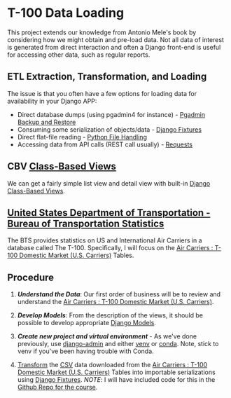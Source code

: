 # T-100 Data Loading

This project extends our knowledge from Antonio Mele's book by considering how we might obtain and pre-load data.  Not all data of interest is generated from direct interaction and often a Django front-end is useful for accessing other data, such as regular reports.

## ETL Extraction, Transformation, and Loading

The issue is that you often have a few options for loading data for availability in your Django APP:

* Direct database dumps (using pgadmin4 for instance) - [Pgadmin Backup and Restore](https://www.pgadmin.org/docs/pgadmin4/development/backup_and_restore.html)
* Consuming some serialization of objects/data - [Django Fixtures](https://docs.djangoproject.com/en/3.1/howto/initial-data/)
* Direct flat-file reading - [Python File Handling](https://www.w3schools.com/python/python_file_handling.asp)
* Accessing data from API calls (REST call usually) - [Requests](https://pypi.org/project/requests/)

## CBV [Class-Based Views](https://ccbv.co.uk/)

We can get a fairly simple list view and detail view with built-in [Django Class-Based Views](https://docs.djangoproject.com/en/3.1/topics/class-based-views/).

## [United States Department of Transportation - Bureau of Transportation Statistics](https://www.bts.gov/)

The BTS provides statistics on US and International Air Carriers in a database called The T-100.  Specifically, I will focus on the [Air Carriers : T-100 Domestic Market (U.S. Carriers)](https://www.transtats.bts.gov/Fields.asp) Tables.

## Procedure

1. ***Understand the Data***: Our first order of business will be to review and understand the [Air Carriers : T-100 Domestic Market (U.S. Carriers)](https://www.transtats.bts.gov/Fields.asp).  


1. ***Develop Models***: From the description of the views, it should be possible to develop appropriate [Django Models](https://docs.djangoproject.com/en/3.1/topics/db/models/).

1. ***Create new project and virtual environment*** - As we've done previously, use [django-admin](https://docs.djangoproject.com/en/3.1/ref/django-admin/) and either [venv](https://docs.python.org/3/library/venv.html) or [conda](https://docs.conda.io/projects/conda/en/latest/user-guide/tasks/manage-environments.html).  Note, stick to venv if you've been having trouble with Conda.

1. [Transform](https://en.wikipedia.org/wiki/Data_transformation) the [CSV](https://en.wikipedia.org/wiki/Comma-separated_values) data downloaded from the [Air Carriers : T-100 Domestic Market (U.S. Carriers)](https://www.transtats.bts.gov/Fields.asp) Tables into importable serializations using [Django Fixtures](https://docs.djangoproject.com/en/3.1/howto/initial-data/).  *NOTE*: I will have included code for this in the [Github Repo for the course](https://github.com/ahuimanu/CIDM6325).
